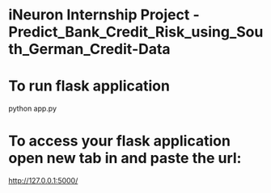 # iNeuron Internship Project - Predict_Bank_Credit_Risk_using_South_German_Credit-Data
#  To run flask application

python app.py

#   To access your flask application open new tab in and paste the url:

http://127.0.0.1:5000/
